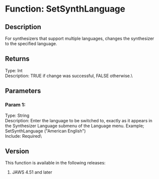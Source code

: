 # Function: SetSynthLanguage

## Description

For synthesizers that support multiple languages, changes the
synthesizer to the specified language.

## Returns

Type: Int\
Description: TRUE if change was successful, FALSE otherwise.\

## Parameters

### Param 1:

Type: String\
Description: Enter the language to be switched to, exactly as it appears
in the Synthesizer Language submenu of the Language menu. Example;
SetSynthLanguage (\"American English\")\
Include: Required\

## Version

This function is available in the following releases:

1.  JAWS 4.51 and later
